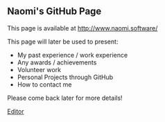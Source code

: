 ## Naomi's GitHub Page

This page is available at http://www.naomi.software/

This page will later be used to present:
- My past experience / work experience
- Any awards / achievements
- Volunteer work
- Personal Projects through GitHub
- How to contact me

Please come back later for more details!

[Editor](https://github.com/Naomi1745698/naomi1745698.github.io/edit/main/README.md)
